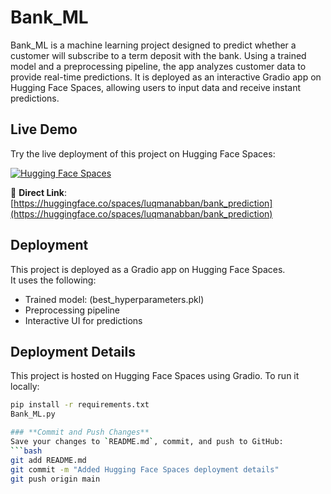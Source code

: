 # Bank_ML

Bank_ML is a machine learning project designed to predict whether a customer will subscribe to a term deposit with the bank. Using a trained model and a preprocessing pipeline, the app analyzes customer data to provide real-time predictions. It is deployed as an interactive Gradio app on Hugging Face Spaces, allowing users to input data and receive instant predictions.


## Live Demo

Try the live deployment of this project on Hugging Face Spaces:

[![Hugging Face Spaces](https://img.shields.io/badge/🤗%20Hugging%20Face-Spaces-blue)](https://huggingface.co/spaces/luqmanabban/bank_prediction)

🔗 **Direct Link**: [https://huggingface.co/spaces/luqmanabban/bank_prediction](https://huggingface.co/spaces/luqmanabban/bank_prediction)

## Deployment

This project is deployed as a Gradio app on Hugging Face Spaces.  
It uses the following:
- Trained model: (best_hyperparameters.pkl)
- Preprocessing pipeline
- Interactive UI for predictions

## Deployment Details

This project is hosted on Hugging Face Spaces using Gradio. To run it locally:
```bash
pip install -r requirements.txt
Bank_ML.py

### **Commit and Push Changes**
Save your changes to `README.md`, commit, and push to GitHub:
```bash
git add README.md
git commit -m "Added Hugging Face Spaces deployment details"
git push origin main
